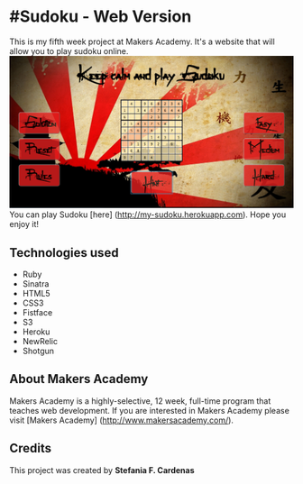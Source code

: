 #Sudoku - Web Version
==================

This is my fifth week project at Makers Academy. 
It's a website that will allow you to play sudoku online.
![alt tag](https://github.com/stefaniacardenas/sudoku/blob/master/public/sudoku.png)
You can play Sudoku [here] (http://my-sudoku.herokuapp.com). Hope you enjoy it!

Technologies used
-----------
* Ruby
* Sinatra
* HTML5
* CSS3
* Fistface
* S3
* Heroku
* NewRelic
* Shotgun

About Makers Academy
-----------
Makers Academy is a highly-selective, 12 week, full-time program that teaches web development. 
If you are interested in Makers Academy please visit [Makers Academy] (http://www.makersacademy.com/‎).

Credits
---------
This project was created by 
**Stefania F. Cardenas**

